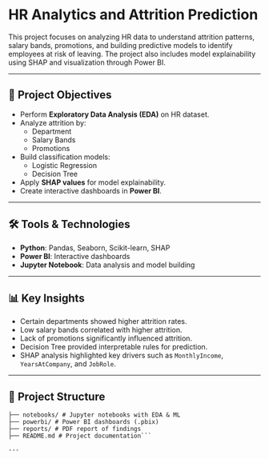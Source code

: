 # HR Analytics and Attrition Prediction

This project focuses on analyzing HR data to understand attrition patterns, salary bands, promotions, and building predictive models to identify employees at risk of leaving. The project also includes model explainability using SHAP and visualization through Power BI.

---

## 📌 Project Objectives

- Perform **Exploratory Data Analysis (EDA)** on HR dataset.
- Analyze attrition by:
  - Department
  - Salary Bands
  - Promotions
- Build classification models:
  - Logistic Regression
  - Decision Tree
- Apply **SHAP values** for model explainability.
- Create interactive dashboards in **Power BI**.

---

## 🛠️ Tools & Technologies

- **Python**: Pandas, Seaborn, Scikit-learn, SHAP  
- **Power BI**: Interactive dashboards  
- **Jupyter Notebook**: Data analysis and model building  

---

## 📊 Key Insights

- Certain departments showed higher attrition rates.
- Low salary bands correlated with higher attrition.
- Lack of promotions significantly influenced attrition.
- Decision Tree provided interpretable rules for prediction.
- SHAP analysis highlighted key drivers such as `MonthlyIncome`, `YearsAtCompany`, and `JobRole`.

---

## 📂 Project Structure

```├── data/ # HR dataset (not included here for confidentiality)
├── notebooks/ # Jupyter notebooks with EDA & ML
├── powerbi/ # Power BI dashboards (.pbix)
├── reports/ # PDF report of findings
├── README.md # Project documentation```

---


